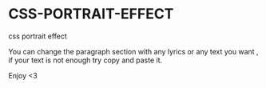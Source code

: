 # CSS-PORTRAIT-EFFECT
css portrait effect

You can change the paragraph section with any lyrics or any text you want , if your text is not enough try copy and paste it. 

Enjoy <3
